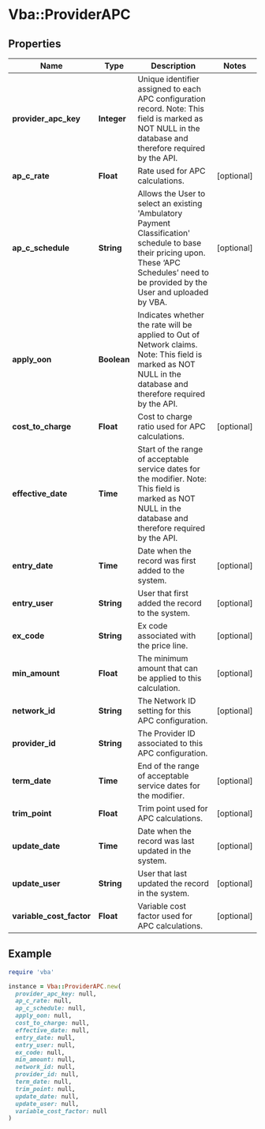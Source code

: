 # Vba::ProviderAPC

## Properties

| Name | Type | Description | Notes |
| ---- | ---- | ----------- | ----- |
| **provider_apc_key** | **Integer** | Unique identifier assigned to each APC configuration record. Note: This field is marked as NOT NULL in the database and therefore required by the API. |  |
| **ap_c_rate** | **Float** | Rate used for APC calculations. | [optional] |
| **ap_c_schedule** | **String** | Allows the User to select an existing &#39;Ambulatory Payment Classification&#39; schedule to base their pricing upon. These ‘APC Schedules’ need to be provided by the User and uploaded by VBA. | [optional] |
| **apply_oon** | **Boolean** | Indicates whether the rate will be applied to Out of Network claims. Note: This field is marked as NOT NULL in the database and therefore required by the API. |  |
| **cost_to_charge** | **Float** | Cost to charge ratio used for APC calculations. | [optional] |
| **effective_date** | **Time** | Start of the range of acceptable service dates for the modifier. Note: This field is marked as NOT NULL in the database and therefore required by the API. |  |
| **entry_date** | **Time** | Date when the record was first added to the system. | [optional] |
| **entry_user** | **String** | User that first added the record to the system. | [optional] |
| **ex_code** | **String** | Ex code associated with the price line. | [optional] |
| **min_amount** | **Float** | The minimum amount that can be applied to this calculation. | [optional] |
| **network_id** | **String** | The Network ID setting for this APC configuration. | [optional] |
| **provider_id** | **String** | The Provider ID associated to this APC configuration. |  |
| **term_date** | **Time** | End of the range of acceptable service dates for the modifier. | [optional] |
| **trim_point** | **Float** | Trim point used for APC calculations. | [optional] |
| **update_date** | **Time** | Date when the record was last updated in the system. | [optional] |
| **update_user** | **String** | User that last updated the record in the system. | [optional] |
| **variable_cost_factor** | **Float** | Variable cost factor used for APC calculations. | [optional] |

## Example

```ruby
require 'vba'

instance = Vba::ProviderAPC.new(
  provider_apc_key: null,
  ap_c_rate: null,
  ap_c_schedule: null,
  apply_oon: null,
  cost_to_charge: null,
  effective_date: null,
  entry_date: null,
  entry_user: null,
  ex_code: null,
  min_amount: null,
  network_id: null,
  provider_id: null,
  term_date: null,
  trim_point: null,
  update_date: null,
  update_user: null,
  variable_cost_factor: null
)
```

